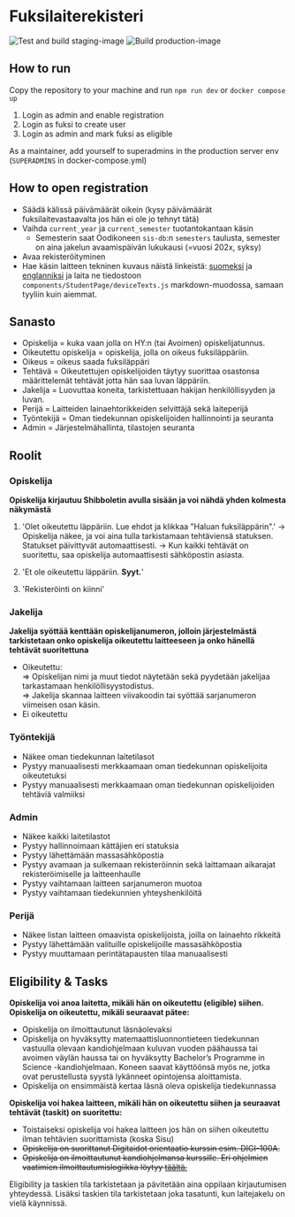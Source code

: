 # Fuksilaiterekisteri

![Test and build staging-image](https://github.com/UniversityOfHelsinkiCS/fuksilaiterekisteri/workflows/Test%20and%20build%20staging-image/badge.svg) ![Build production-image](https://github.com/UniversityOfHelsinkiCS/fuksilaiterekisteri/workflows/Build%20production-image/badge.svg)

## How to run
Copy the repository to your machine and run ```npm run dev``` or ```docker compose up```

1) Login as admin and enable registration
2) Login as fuksi to create user
3) Login as admin and mark fuksi as eligible

As a maintainer, add yourself to superadmins in the production server env (`SUPERADMINS` in docker-compose.yml)

## How to open registration

* Säädä kälissä päivämäärät oikein (kysy päivämäärät fuksilaitevastaavalta jos hän ei ole jo tehnyt tätä)
* Vaihda `current_year` ja `current_semester` tuotantokantaan käsin
	*  Semesterin saat Oodikoneen `sis-db`:n `semesters` taulusta, semester on aina jakelun avaamispäivän lukukausi (=vuosi 202x, syksy)
* Avaa rekisteröityminen
* Hae käsin laitteen tekninen kuvaus näistä linkeistä: [suomeksi](https://it.cs.helsinki.fi/fi/fuksilaitteet/) ja [englanniksi](https://it.cs.helsinki.fi/en/UndergraduateLaptop/) ja laita ne tiedostoon ```components/StudentPage/deviceTexts.js``` markdown-muodossa, samaan tyyliin kuin aiemmat.

## Sanasto
- Opiskelija = kuka vaan jolla on HY:n (tai Avoimen) opiskelijatunnus.
- Oikeutettu opiskelija = opiskelija, jolla on oikeus fuksiläppäriin.
- Oikeus = oikeus saada fuksiläppäri
- Tehtävä = Oikeutettujen opiskelijoiden täytyy suorittaa osastonsa määrittelemät tehtävät jotta hän saa luvan läppäriin.
- Jakelija = Luovuttaa koneita, tarkistettuaan hakijan henkilöllisyyden ja luvan.
- Perijä = Laitteiden lainaehtorikkeiden selvittäjä sekä laiteperijä
- Työntekijä = Oman tiedekunnan opiskelijoiden hallinnointi ja seuranta
- Admin = Järjestelmähallinta, tilastojen seuranta

## Roolit

### Opiskelija
**Opiskelija kirjautuu Shibboletin avulla sisään ja voi nähdä yhden kolmesta näkymästä**
1) 'Olet oikeutettu läppäriin. Lue ehdot ja klikkaa "Haluan fuksiläppärin".'
-> Opiskelija näkee, ja voi aina tulla tarkistamaan tehtäviensä statuksen. Statukset päivittyvät automaattisesti.
-> Kun kaikki tehtävät on suoritettu, saa opiskelija automaattisesti sähköpostin asiasta.

2) 'Et ole oikeutettu läppäriin. **Syyt.**'

3) 'Rekisteröinti on kiinni'

### Jakelija
**Jakelija syöttää kenttään opiskelijanumeron, jolloin järjestelmästä tarkistetaan onko opiskelija oikeutettu laitteeseen ja onko hänellä tehtävät suoritettuna**
* Oikeutettu:  
	=> Opiskelijan nimi ja muut tiedot näytetään sekä pyydetään jakelijaa tarkastamaan henkilöllisyystodistus.  
	=> Jakelija skannaa laitteen viivakoodin tai syöttää sarjanumeron viimeisen osan käsin.  
* Ei oikeutettu

### Työntekijä
* Näkee oman tiedekunnan laitetilasot
* Pystyy manuaalisesti merkkaamaan oman tiedekunnan opiskelijoita oikeutetuksi
* Pystyy manuaalisesti merkkaamaan oman tiedekunnan opiskelijoiden tehtäviä valmiiksi

### Admin
* Näkee kaikki laitetilastot
* Pystyy hallinnoimaan kättäjien eri statuksia
* Pystyy lähettämään massasähköpostia
* Pystyy avamaan ja sulkemaan rekisteröinnin sekä laittamaan aikarajat rekisteröimiselle ja laitteenhaulle
* Pystyy vaihtamaan laitteen sarjanumeron muotoa
* Pystyy vaihtamaan tiedekunnien yhteyshenkilöitä

### Perijä
* Näkee listan laitteen omaavista opiskelijoista, joilla on lainaehto rikkeitä
* Pystyy lähettämään valituille opiskelijoille massasähköpostia
* Pystyy muuttamaan perintätapausten tilaa manuaalisesti


## Eligibility & Tasks

**Opiskelija voi anoa laitetta, mikäli hän on oikeutettu (eligible) siihen. Opiskelija on oikeutettu, mikäli seuraavat pätee:**
* Opiskelija on ilmoittautunut läsnäolevaksi
* Opiskelija on hyväksytty matemaattisluonnontieteen tiedekunnan vastuulla olevaan kandiohjelmaan kuluvan vuoden päähaussa tai avoimen väylän haussa tai on hyväksytty Bachelor’s Programme in Science -kandiohjelmaan. Koneen saavat käyttöönsä myös ne, jotka ovat perustellusta syystä lykänneet opintojensa aloittamista.
* Opiskelija on ensimmäistä kertaa läsnä oleva opiskelija tiedekunnassa

**Opiskelija voi hakea laitteen, mikäli hän on oikeutettu siihen ja seuraavat tehtävät (taskit) on suoritettu:**
* Toistaiseksi opiskelija voi hakea laitteen jos hän on siihen oikeutettu ilman tehtävien suorittamista (koska Sisu)
* ~~Opiskelija on suorittanut Digitaidot orientaatio kurssin esim. DIGI-100A.~~
* ~~Opiskelija on ilmoittautunut kandiohjelmansa kurssille. Eri ohjelmien vaatimien ilmoittautumislogiikka löytyy [täältä.](https://github.com/UniversityOfHelsinkiCS/fuksilaiterekisteri/blob/master/server/models/user.js#L155)~~

Eligibility ja taskien tila tarkistetaan ja pävitetään aina oppilaan kirjautumisen yhteydessä. Lisäksi taskien tila tarkistetaan joka tasatunti, kun laitejakelu on vielä käynnissä.

